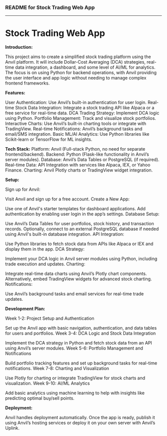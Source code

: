 ### README for Stock Trading Web App

---

# Stock Trading Web App


**Introduction:**

This project aims to create a simplified stock trading platform using the Anvil platform. It will include Dollar-Cost Averaging (DCA) strategies, real-time data integration, a dashboard, and some level of AI/ML for analytics. The focus is on using Python for backend operations, with Anvil providing the user interface and app logic without needing to manage complex frontend frameworks.


**Features:**


User Authentication: Use Anvil’s built-in authentication for user login.
Real-time Stock Data Integration: Integrate a stock trading API like Alpaca or a free service for real-time data.
DCA Trading Strategy: Implement DCA logic using Python.
Portfolio Management: Track and visualize stock portfolios.
Interactive Charts: Use Anvil’s built-in charting tools or integrate with TradingView.
Real-time Notifications: Anvil’s background tasks and email/SMS integration.
Basic ML/AI Analytics: Use Python libraries like Scikit-learn or TensorFlow for ML insights.


**Tech Stack:**
Platform: Anvil (Full-stack Python, no need for separate frontend/backend).
Backend: Python (Flask-like functionality in Anvil’s server modules).
Database: Anvil’s Data Tables or PostgreSQL (if required).
Real-time Data: API Integration with services like Alpaca, IEX, or Yahoo Finance.
Charting: Anvil Plotly charts or TradingView widget integration.


**Setup:**

Sign up for Anvil:

Visit Anvil and sign up for a free account.
Create a New App:

Use one of Anvil's starter templates for dashboard applications.
Add authentication by enabling user login in the app’s settings.
Database Setup:

Use Anvil’s Data Tables for user portfolios, stock history, and transaction records.
Optionally, connect to an external PostgreSQL database if needed using Anvil's built-in database integration.
API Integration:

Use Python libraries to fetch stock data from APIs like Alpaca or IEX and display them in the app.
DCA Strategy:

Implement your DCA logic in Anvil server modules using Python, including trade execution and updates.
Charting:

Integrate real-time data charts using Anvil’s Plotly chart components.
Alternatively, embed TradingView widgets for advanced stock charting.
Notifications:

Use Anvil’s background tasks and email services for real-time trade updates.


**Development Plan:**

Week 1-2: Project Setup and Authentication

Set up the Anvil app with basic navigation, authentication, and data tables for users and portfolios.
Week 3-4: DCA Logic and Stock Data Integration

Implement the DCA strategy in Python and fetch stock data from an API using Anvil’s server modules.
Week 5-6: Portfolio Management and Notifications

Build portfolio tracking features and set up background tasks for real-time notifications.
Week 7-8: Charting and Visualization

Use Plotly for charting or integrate TradingView for stock charts and visualization.
Week 9-10: AI/ML Analytics

Add basic analytics using machine learning to help with insights like predicting optimal buy/sell points.


**Deployment:**

Anvil handles deployment automatically. Once the app is ready, publish it using Anvil’s hosting services or deploy it on your own server with Anvil’s Uplink.
